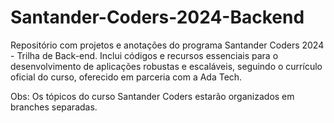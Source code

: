 # Santander-Coders-2024-Backend

Repositório com projetos e anotações do programa Santander Coders 2024 - Trilha de Back-end. Inclui códigos e recursos essenciais para o desenvolvimento de aplicações robustas e escaláveis, seguindo o currículo oficial do curso, oferecido em parceria com a Ada Tech.

Obs: Os tópicos do curso Santander Coders estarão organizados em branches separadas.
